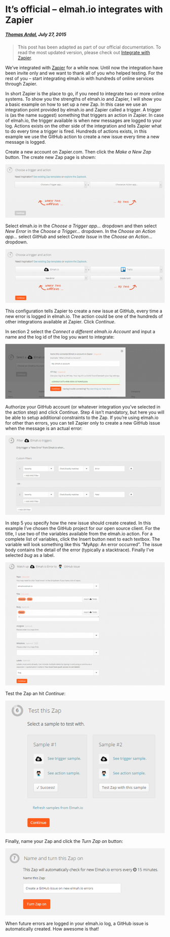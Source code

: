 # It’s official – elmah.io integrates with Zapier

##### [Thomas Ardal](http://elmah.io/about/), July 27, 2015

> This post has been adapted as part of our official documentation. To read the most updated version, please check out [Integrate with Zapier](http://docs.elmah.io/integrate-elmah-io-with-zapier/).

We’ve integrated with [Zapier](https://zapier.com/) for a while now. Until now the integration have been invite only and we want to thank all of you who helped testing. For the rest of you – start integrating elmah.io with hundreds of online services through Zapier.

In short Zapier is the place to go, if you need to integrate two or more online systems. To show you the strengths of elmah.io and Zapier, I will show you a basic example on how to set up a new Zap. In this case we use an integration point provided by elmah.io and Zapier called a trigger. A trigger is (as the name suggest) something that triggers an action in Zapier. In case of elmah.io, the trigger available is when new messages are logged to your log. Actions exists on the other side of the integration and tells Zapier what to do every time a trigger is fired. Hundreds of actions exists, in this example we use the GitHub action to create a new issue every time a new message is logged.

Create a new account on Zapier.com. Then click the _Make a New Zap_ button. The create new Zap page is shown:

![Step 1](images/zapierstep1.png)

Select elmah.io in the _Choose a Trigger app..._ dropdown and then select _New Error_ in the _Choose a Trigger..._ dropdown. In the _Choose an Action app..._ select _GitHub_ and select _Create Issue_ in the _Choose an Action..._ dropdown.

![Step 1 completed](images/zapierstep1complete.png)

This configuration tells Zapier to create a new issue at GitHub, every time a new error is logged in elmah.io. The action could be one of the hundreds of other integrations available at Zapier. Click _Continue_.

In section 2 select the _Connect a different elmah.io Account_ and input a name and the log id of the log you want to integrate:

![Step 2](images/zapierstep2.png)

Authorize your GitHub account (or whatever integration you’ve selected in the action step) and click _Continue_. Step 4 isn’t mandatory, but here you will be able to setup additional constraints to the Zap. If you’re using elmah.io for other than errors, you can tell Zapier only to create a new GitHub issue when the message is an actual error:

![Step 4](images/zapierstep4.png)

In step 5 you specify how the new issue should create created. In this example I’ve chosen the GitHub project for our open source client. For the title, I use two of the variables available from the elmah.io action. For a complete list of variables, click the Insert button next to each textbox. The variable will look something like this “MyApp: An error occurred”. The issue body contains the detail of the error (typically a stacktrace). Finally I’ve selected _bug_ as a label.

![Step 5](images/zapierstep5.png)

Test the Zap an hit _Continue_:

![Step 6](images/zapierstep6.png)

Finally, name your Zap and click the _Turn Zap on_ button:

![Step 7](images/zapierstep7.png)

When future errors are logged in your elmah.io log, a GitHub issue is automatically created. How awesome is that!


